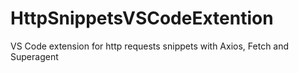 # HttpSnippetsVSCodeExtention
 VS Code extension for http requests snippets with Axios, Fetch and Superagent
